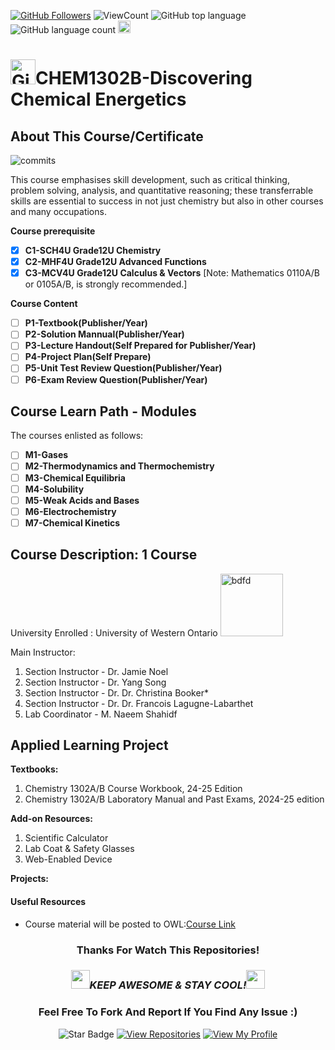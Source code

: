 <!--
 * @Author: BDFD
 * @Date: 2022-01-12 22:38:38
 * @LastEditTime: 2022-02-23 12:24:43
 * @LastEditors: BDFD
 * @Description:
 * @FilePath: \3.0-Course-Name_Coursera_Template\README.md
-->

<a href="https://github.com/bdfd"><img src="https://img.shields.io/github/followers/bdfd?label=Follow%20Me&logo=github" alt="GitHub Followers" /></a>
![ViewCount](https://views.whatilearened.today/views/github/BDFD-Tutorial-Ground/OP-UWO_CHEM1302B_Discovering-Chemical-Energetics.svg?cache=remove)
![GitHub top language](https://img.shields.io/github/languages/top/BDFD-Tutorial-Ground/OP-UWO_CHEM1302B_Discovering-Chemical-Energetics?style=flat)
![GitHub language count](https://img.shields.io/github/languages/count/BDFD-Tutorial-Ground/OP-UWO_CHEM1302B_Discovering-Chemical-Energetics?style=flat)
<img height=20 src="https://cdn.jsdelivr.net/gh/bdfd/Personal_Image_Repo/7.Color-Icon/Status/On_Progress.svg" alt="bdfd" />

<!-- <img height=20 src="https://cdn.jsdelivr.net/gh/bdfd/Personal_Image_Repo/7.Color-Icon/Status/Finish.svg" alt="bdfd" /> -->

# <a href="https://github.com/bdfd"><img height=40 src="https://cdn.jsdelivr.net/gh/bdfd/Personal_Image_Repo/4.Stamp/BDFD_Stamp.png" alt="GitHub Followers" /></a>CHEM1302B-Discovering Chemical Energetics

## About This Course/Certificate

![commits](https://img.shields.io/github/last-commit/BDFD-LearningGround/Cousera_Google-Data-Analytics-Professional-Certificate?label=Last%20Commit%20)

This course emphasises skill development, such as critical thinking, problem solving, analysis, and quantitative reasoning; these transferrable skills are essential to success in not just chemistry but also in other courses and many occupations.

**Course prerequisite**

- [x] **C1-SCH4U Grade12U Chemistry**
- [x] **C2-MHF4U Grade12U Advanced Functions**
- [x] **C3-MCV4U Grade12U Calculus & Vectors**
      [Note: Mathematics 0110A/B or 0105A/B, is strongly recommended.]

**Course Content**

- [ ] **P1-Textbook(Publisher/Year)**
- [ ] **P2-Solution Mannual(Publisher/Year)**
- [ ] **P3-Lecture Handout(Self Prepared for Publisher/Year)**
- [ ] **P4-Project Plan(Self Prepare)**
- [ ] **P5-Unit Test Review Question(Publisher/Year)**
- [ ] **P6-Exam Review Question(Publisher/Year)**

## Course Learn Path - Modules

The courses enlisted as follows:

- [ ] **M1-Gases**
- [ ] **M2-Thermodynamics and Thermochemistry**
- [ ] **M3-Chemical Equilibria**
- [ ] **M4-Solubility**
- [ ] **M5-Weak Acids and Bases**
- [ ] **M6-Electrochemistry**
- [ ] **M7-Chemical Kinetics**

## Course Description: 1 Course

University Enrolled : University of Western Ontario
<img height=100 src="https://cdn.jsdelivr.net/gh/bdfd/Personal_Image_Repo/10.%20Course_Learning/2.0%20Canda%20University%20Logo/University_of_Western.png" alt="bdfd" />

Main Instructor:

1. Section Instructor - Dr. Jamie Noel
2. Section Instructor - Dr. Yang Song
3. Section Instructor - Dr. Dr. Christina Booker\*
4. Section Instructor - Dr. Dr. Francois Lagugne-Labarthet
5. Lab Coordinator - M. Naeem Shahidf

## Applied Learning Project

**Textbooks:**

1. Chemistry 1302A/B Course Workbook, 24-25 Edition
2. Chemistry 1302A/B Laboratory Manual and Past Exams, 2024-25 edition

**Add-on Resources:**

1. Scientific Calculator
1. Lab Coat & Safety Glasses
1. Web-Enabled Device

**Projects:**

#### Useful Resources

- Course material will be posted to OWL:[Course Link](https://westernu.brightspace.com)

<div align="center">

### Thanks For Watch This Repositories!

### <img src="https://media.giphy.com/media/WUlplcMpOCEmTGBtBW/giphy.gif" width="30"><i>KEEP AWESOME & STAY COOL!</i><img src="https://media.giphy.com/media/WUlplcMpOCEmTGBtBW/giphy.gif" width="30">

### Feel Free To Fork And Report If You Find Any Issue :)

![Star Badge](https://img.shields.io/static/v1?label=%F0%9F%8C%9F&message=If%20Useful&style=style=flat&color=BC4E99)
[![View Repositories](https://img.shields.io/badge/View-My_Repositories-blue?logo=GitHub)](https://github.com/bdfd?tab=repositories)
[![View My Profile](https://img.shields.io/badge/View-My_Profile-green?logo=GitHub)](https://github.com/bdfd)

</div>

<!-- ![Certificate](https://cdn.jsdelivr.net/gh/BDFD-LearningGround/Certificate-Folder/6.0-Others/Course-Version%20Control%20with%20Git/Course-Version%20Control%20with%20Git.jpeg) -->
